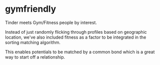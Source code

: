 # gymfriendly

Tinder meets Gym/Fitness people by interest.

Instead of just randomly flicking through profiles based on geographic location, we've
also included fitness as a factor to be integrated in the sorting matching algorithm.

This enables potentials to be matched by a common bond which is a great way to start
off a relationship.

